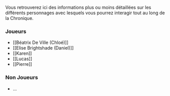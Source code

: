 Vous retrouverez ici des informations plus ou moins détaillées sur les différents personnages avec lesquels vous pourrez interagir tout au long de la Chronique.

### Joueurs
- [[Béatrix De Ville (Chloé)]]
- [[Elise Brightshade (Daniel)]]
- [[Karen]]
- [[Lucas]]
- [[Pierre]]

### Non Joueurs
- ...